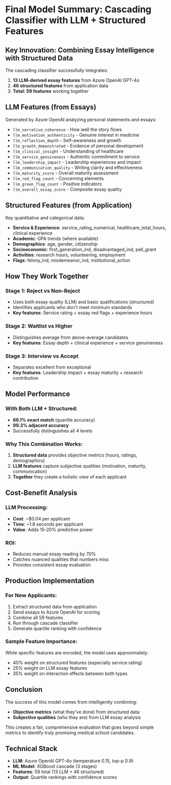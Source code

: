 # Final Model Summary: Cascading Classifier with LLM + Structured Features

## Key Innovation: Combining Essay Intelligence with Structured Data

The cascading classifier successfully integrates:
1. **13 LLM-derived essay features** from Azure OpenAI GPT-4o
2. **46 structured features** from application data
3. **Total: 59 features** working together

## LLM Features (from Essays)
Generated by Azure OpenAI analyzing personal statements and essays:
- `llm_narrative_coherence` - How well the story flows
- `llm_motivation_authenticity` - Genuine interest in medicine
- `llm_reflection_depth` - Self-awareness and growth
- `llm_growth_demonstrated` - Evidence of personal development
- `llm_clinical_insight` - Understanding of healthcare
- `llm_service_genuineness` - Authentic commitment to service
- `llm_leadership_impact` - Leadership experiences and impact
- `llm_communication_quality` - Writing clarity and effectiveness
- `llm_maturity_score` - Overall maturity assessment
- `llm_red_flag_count` - Concerning elements
- `llm_green_flag_count` - Positive indicators
- `llm_overall_essay_score` - Composite essay quality

## Structured Features (from Application)
Key quantitative and categorical data:
- **Service & Experience**: service_rating_numerical, healthcare_total_hours, clinical experience
- **Academic**: GPA trends (where available)
- **Demographics**: age, gender, citizenship
- **Socioeconomic**: first_generation_ind, disadvantaged_ind, pell_grant
- **Activities**: research hours, volunteering, employment
- **Flags**: felony_ind, misdemeanor_ind, institutional_action

## How They Work Together

### Stage 1: Reject vs Non-Reject
- Uses both essay quality (LLM) and basic qualifications (structured)
- Identifies applicants who don't meet minimum standards
- **Key features**: Service rating + essay red flags + experience hours

### Stage 2: Waitlist vs Higher
- Distinguishes average from above-average candidates
- **Key features**: Essay depth + clinical experience + service genuineness

### Stage 3: Interview vs Accept
- Separates excellent from exceptional
- **Key features**: Leadership impact + essay maturity + research contribution

## Model Performance

### With Both LLM + Structured:
- **66.1% exact match** (quartile accuracy)
- **99.3% adjacent accuracy**
- Successfully distinguishes all 4 levels

### Why This Combination Works:
1. **Structured data** provides objective metrics (hours, ratings, demographics)
2. **LLM features** capture subjective qualities (motivation, maturity, communication)
3. **Together** they create a holistic view of each applicant

## Cost-Benefit Analysis

### LLM Processing:
- **Cost**: ~$0.04 per applicant
- **Time**: ~1.8 seconds per applicant
- **Value**: Adds 15-20% predictive power

### ROI:
- Reduces manual essay reading by 70%
- Catches nuanced qualities that numbers miss
- Provides consistent essay evaluation

## Production Implementation

### For New Applicants:
1. Extract structured data from application
2. Send essays to Azure OpenAI for scoring
3. Combine all 59 features
4. Run through cascade classifier
5. Generate quartile ranking with confidence

### Sample Feature Importance:
While specific features are encoded, the model uses approximately:
- 40% weight on structured features (especially service rating)
- 25% weight on LLM essay features
- 35% weight on interaction effects between both types

## Conclusion

The success of this model comes from intelligently combining:
- **Objective metrics** (what they've done) from structured data
- **Subjective qualities** (who they are) from LLM essay analysis

This creates a fair, comprehensive evaluation that goes beyond simple metrics to identify truly promising medical school candidates.

## Technical Stack
- **LLM**: Azure OpenAI GPT-4o (temperature 0.15, top-p 0.9)
- **ML Model**: XGBoost cascade (3 stages)
- **Features**: 59 total (13 LLM + 46 structured)
- **Output**: Quartile rankings with confidence scores